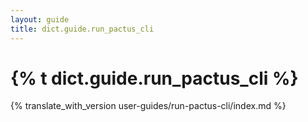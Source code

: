 ```yaml
---
layout: guide
title: dict.guide.run_pactus_cli
---
```


# {% t dict.guide.run_pactus_cli %}

{% translate_with_version user-guides/run-pactus-cli/index.md %}
